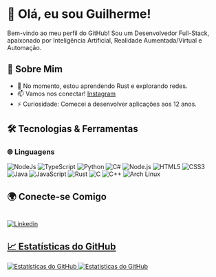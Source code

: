 # 👋 Olá, eu sou Guilherme!

Bem-vindo ao meu perfil do GitHub! Sou um Desenvolvedor Full-Stack, apaixonado por Inteligência Artificial, Realidade Aumentada/Virtual e Automação.

## 🚀 Sobre Mim

- 🌱 No momento, estou aprendendo Rust e explorando redes.
- 📫 Vamos nos conectar! [Instagram](https://instagram.com/only.polux)
- ⚡ Curiosidade: Comecei a desenvolver aplicações aos 12 anos.

## 🛠️ Tecnologias & Ferramentas

### 🌐 Linguagens
![NodeJs](https://img.shields.io/badge/Node.js-43853D.svg?logo=node.js&logoColor=white)
![TypeScript](https://img.shields.io/badge/TypeScript-007ACC.svg?logo=typescript&logoColor=white)
![Python](https://img.shields.io/badge/Python-3776AB?style=flat-square&logo=python&logoColor=white)
![C#](https://img.shields.io/badge/C%23-239120?style=flat-square&logo=csharp&logoColor=white)
![Node.js](https://img.shields.io/badge/Node.js-8CC84B?style=flat-square&logo=node.js&logoColor=white)
![HTML5](https://img.shields.io/badge/HTML5-E34F26?style=flat-square&logo=html5&logoColor=white)
![CSS3](https://img.shields.io/badge/CSS3-1572B6?style=flat-square&logo=css3&logoColor=white)
![Java](https://img.shields.io/badge/Java-007396?style=flat-square&logo=java&logoColor=white)
![JavaScript](https://img.shields.io/badge/JavaScript-F7DF1E?style=flat-square&logo=javascript&logoColor=black)
![Rust](https://img.shields.io/badge/Rust-000000?style=flat-square&logo=rust&logoColor=white)
![C](https://img.shields.io/badge/C-A8B400?style=flat-square&logo=c&logoColor=white)
![C++](https://img.shields.io/badge/C++-00599C?style=flat-square&logo=c%2B%2B&logoColor=white)
![Arch Linux](https://img.shields.io/badge/Arch%20Linux-1793D1.svg?logo=arch-linux&logoColor=white)


## 🌍 Conecte-se Comigo
<br>
<a href="https://www.linkedin.com/in/guilhermebento1/">
        <img 
            alt="Linkedin" 
            title="Me siga no Linkedin" 
            src="https://img.shields.io/badge/LinkedIn-0077B5?style=for-the-badge&logo=linkedin&logoColor=white"
    </a>

## 📈 Estatísticas do GitHub

![Estatísticas do GitHub](https://github-readme-stats.vercel.app/api?username=Poluxin21&show_icons=true&hide_title=true&count_private=true&theme=radical&cache_seconds=3600)
![Estatisticas do GitHub](https://github-readme-stats.vercel.app/api/top-langs/?username=Poluxin21&theme=dracula&layout=compact&custom_title=technologies&langs_count=5)
